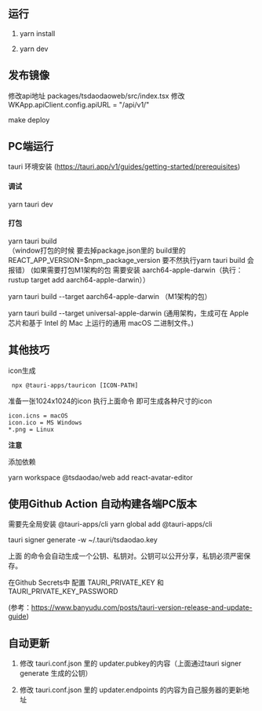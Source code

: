 ## 运行

1. yarn install

2.  yarn dev 


## 发布镜像

修改api地址  packages/tsdaodaoweb/src/index.tsx 修改 WKApp.apiClient.config.apiURL = "/api/v1/"


make deploy


## PC端运行

tauri 环境安装 (https://tauri.app/v1/guides/getting-started/prerequisites)

#### 调试

yarn tauri dev

#### 打包

yarn tauri build  
（window打包的时候 要去掉package.json里的 build里的REACT_APP_VERSION=$npm_package_version 要不然执行yarn tauri build 会报错）
(如果需要打包M1架构的包 需要安装 aarch64-apple-darwin（执行：rustup target add aarch64-apple-darwin））

yarn tauri build --target aarch64-apple-darwin （M1架构的包）

yarn tauri build --target universal-apple-darwin (通用架构，生成可在 Apple 芯片和基于 Intel 的 Mac 上运行的通用 macOS 二进制文件。)


## 其他技巧

icon生成

```
 npx @tauri-apps/tauricon [ICON-PATH]
```

准备一张1024x1024的icon 执行上面命令 即可生成各种尺寸的icon

```
icon.icns = macOS
icon.ico = MS Windows
*.png = Linux
```

**注意**

添加依赖

 yarn workspace @tsdaodao/web add react-avatar-editor



 ## 使用Github Action 自动构建各端PC版本

  需要先全局安装 @tauri-apps/cli
yarn global add  @tauri-apps/cli   

tauri signer generate -w ~/.tauri/tsdaodao.key

上面 的命令会自动生成一个公钥、私钥对。公钥可以公开分享，私钥必须严密保存。

在Github Secrets中 配置 TAURI_PRIVATE_KEY 和 TAURI_PRIVATE_KEY_PASSWORD 


(参考：https://www.banyudu.com/posts/tauri-version-release-and-update-guide)

 ## 自动更新

1. 修改 tauri.conf.json 里的 updater.pubkey的内容（上面通过tauri signer generate 生成的公钥）

2. 修改 tauri.conf.json 里的 updater.endpoints 的内容为自己服务器的更新地址

